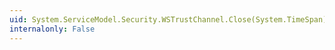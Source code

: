 ```yaml
---
uid: System.ServiceModel.Security.WSTrustChannel.Close(System.TimeSpan)
internalonly: False
---
```

